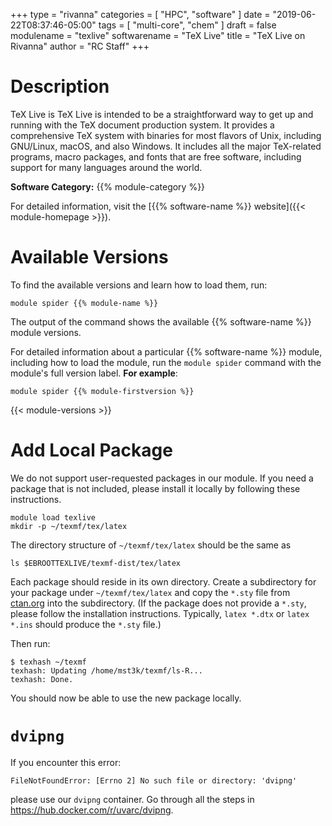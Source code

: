 +++
type = "rivanna"
categories = [
  "HPC",
  "software"
]
date = "2019-06-22T08:37:46-05:00"
tags = [
  "multi-core",
  "chem"
]
draft = false
modulename = "texlive"
softwarename = "TeX Live"
title = "TeX Live on Rivanna"
author = "RC Staff"
+++

# Description
TeX Live is TeX Live is intended to be a straightforward way to get up and running with the TeX document production system. It provides a comprehensive TeX system with binaries for most flavors of Unix, including GNU/Linux, macOS, and also Windows. It includes all the major TeX-related programs, macro packages, and fonts that are free software, including support for many languages around the world.

**Software Category:** {{% module-category %}}

For detailed information, visit the [{{% software-name %}} website]({{< module-homepage >}}).

# Available Versions
To find the available versions and learn how to load them, run:
```
module spider {{% module-name %}}
```

The output of the command shows the available {{% software-name %}} module versions.

For detailed information about a particular {{% software-name %}} module, including how to load the module, run the `module spider` command with the module's full version label. __For example__:
```
module spider {{% module-firstversion %}}
```

{{< module-versions >}}

# Add Local Package
We do not support user-requested packages in our module. If you need a package that is not included, please install it locally by following these instructions.

```
module load texlive
mkdir -p ~/texmf/tex/latex
```

The directory structure of `~/texmf/tex/latex` should be the same as

```
ls $EBROOTTEXLIVE/texmf-dist/tex/latex
```

Each package should reside in its own directory. Create a subdirectory for your package under `~/texmf/tex/latex` and copy the `*.sty` file from [ctan.org](http://ctan.org) into the subdirectory. (If the package does not provide a `*.sty`, please follow the installation instructions. Typically, `latex *.dtx` or `latex *.ins` should produce the `*.sty` file.)

Then run:

```
$ texhash ~/texmf
texhash: Updating /home/mst3k/texmf/ls-R...
texhash: Done.
```

You should now be able to use the new package locally.

# `dvipng`

If you encounter this error:
```
FileNotFoundError: [Errno 2] No such file or directory: 'dvipng'
```
please use our `dvipng` container. Go through all the steps in https://hub.docker.com/r/uvarc/dvipng.
